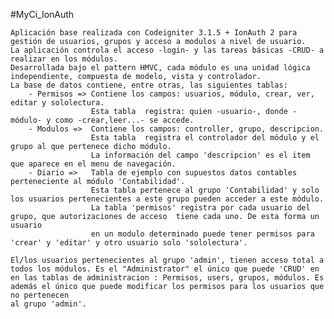 #MyCi_IonAuth


    Aplicación base realizada con Codeigniter 3.1.5 + IonAuth 2 para gestión de usuarios, grupos y acceso a modulos a nivel de usuario.
    La aplicación controla el acceso -login- y las tareas básicas -CRUD- a realizar en los módulos.
    Desarrollada bajo el pattern HMVC, cada módulo es una unidad lógica independiente, compuesta de modelo, vista y controlador.
    La base de datos contiene, entre otras, las siguientes tablas:
        - Permisos => Contiene los campos: usuarios, módulo, crear, ver, editar y sololectura.
                      Esta tabla  registra: quien -usuario-, donde -módulo- y como -crear,leer...- se accede.
        - Modulos =>  Contiene los campos: controller, grupo, descripcion.
                      Esta tabla  registra el controlador del módulo y el grupo al que pertenece dicho módulo. 
                      La información del campo 'descripcion' es el item que aparece en el menu de navegación.
        - Diario =>   Tabla de ejemplo con supuestos datos contables perteneciente al módulo 'Contabilidad'.
                      Esta tabla pertenece al grupo 'Contabilidad' y solo los usuarios pertenecientes a este grupo pueden acceder a este módulo.
                      La tabla 'permisos' registra por cada usuario del grupo, que autorizaciones de acceso  tiene cada uno. De esta forma un usuario
					  en un modulo determinado puede tener permisos para 'crear' y 'editar' y otro usuario solo 'sololectura'.
	
    El/los usuarios pertenecientes al grupo 'admin', tienen acceso total a todos los módulos. Es el "Administrator" el único que puede 'CRUD' en
    en las tablas de administracion : Permisos, users, grupos, módulos. Es además el único que puede modificar los permisos para los usuarios que no pertenecen
    al grupo 'admin'.	
